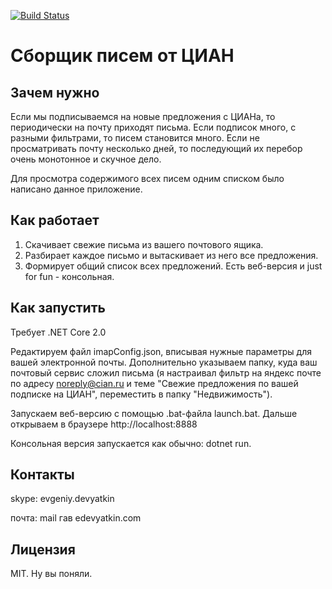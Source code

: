 [![Build Status](https://travis-ci.org/edevyatkin/Cian.svg?branch=master)](https://travis-ci.org/edevyatkin/Cian)

# Сборщик писем от ЦИАН
## Зачем нужно
Если мы подписываемся на новые предложения с ЦИАНа, то периодически на почту приходят письма. Если подписок много, с разными фильтрами, то писем становится много. Если не просматривать почту несколько дней, то последующий их перебор очень монотонное и скучное дело. 

Для просмотра содержимого всех писем одним списком было написано данное приложение.
## Как работает
1. Скачивает свежие письма из вашего почтового ящика.
2. Разбирает каждое письмо и вытаскивает из него все предложения.
3. Формирует общий список всех предложений.
Есть веб-версия и just for fun - консольная.
## Как запустить
Требует .NET Core 2.0

Редактируем файл imapConfig.json, вписывая нужные параметры для вашей электронной почты. Дополнительно указываем папку, куда ваш почтовый сервис сложил письма (я настраивал фильтр на яндекс почте по адресу noreply@cian.ru и теме "Свежие предложения по вашей подписке на ЦИАН", переместить в папку "Недвижимость").

Запускаем веб-версию с помощью .bat-файла launch.bat.
Дальше открываем в браузере http://localhost:8888

Консольная версия запускается как обычно: dotnet run.

## Контакты
skype: evgeniy.devyatkin

почта: mail гав edevyatkin.com

## Лицензия 
MIT. Ну вы поняли.

